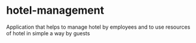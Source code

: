 # hotel-management
Application that helps to manage hotel by employees and to use resources of hotel in simple a way by guests
